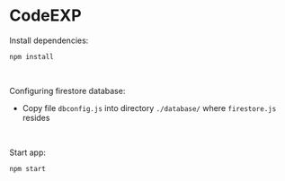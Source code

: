 # CodeEXP

Install dependencies:
```console
npm install
```

<br>

Configuring firestore database:
- Copy file `dbconfig.js` into directory `./database/` where `firestore.js` resides

<br>

Start app:
```console
npm start
```
